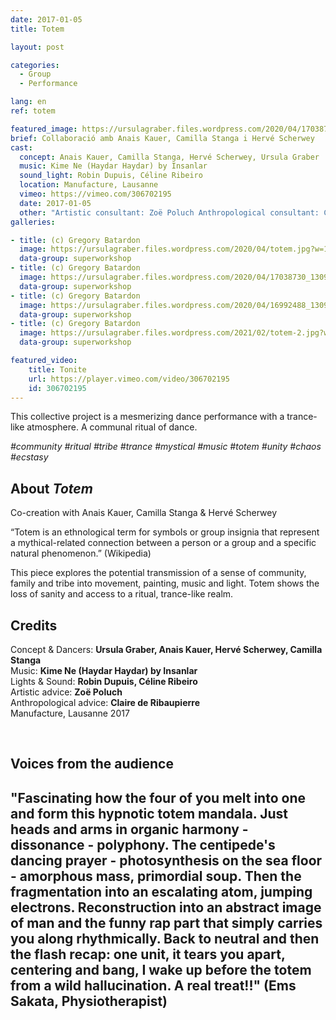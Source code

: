```yaml
---
date: 2017-01-05
title: Totem

layout: post

categories:
  - Group
  - Performance

lang: en
ref: totem

featured_image: https://ursulagraber.files.wordpress.com/2020/04/17038757_1309926282406530_5896639958045333217_o.jpg?w=500&fit=crop
brief: Collaboració amb Anais Kauer, Camilla Stanga i Hervé Scherwey
cast:
  concept: Anais Kauer, Camilla Stanga, Hervé Scherwey, Ursula Graber
  music: Kime Ne (Haydar Haydar) by Insanlar
  sound_light: Robin Dupuis, Céline Ribeiro
  location: Manufacture, Lausanne
  vimeo: https://vimeo.com/306702195
  date: 2017-01-05
  other: "Artistic consultant: Zoë Poluch Anthropological consultant: Claire de Ribaupierre"
galleries:

- title: (c) Gregory Batardon
  image: https://ursulagraber.files.wordpress.com/2020/04/totem.jpg?w=1024&fit=crop
  data-group: superworkshop
- title: (c) Gregory Batardon
  image: https://ursulagraber.files.wordpress.com/2020/04/17038730_1309926322406526_3742290833211252186_o.jpg?w=1024&fit=crop
  data-group: superworkshop
- title: (c) Gregory Batardon
  image: https://ursulagraber.files.wordpress.com/2020/04/16992488_1309926459073179_8615874270323999413_o.jpg?w=2000&fit=crop
  data-group: superworkshop
- title: (c) Gregory Batardon
  image: https://ursulagraber.files.wordpress.com/2021/02/totem-2.jpg?w=2000&fit=crop
  data-group: superworkshop

featured_video:
    title: Tonite
    url: https://player.vimeo.com/video/306702195
    id: 306702195
---
```



<!-- [![Totem](https://i.vimeocdn.com/video/746500438_640.jpg)](https://player.vimeo.com/video/306702195) -->

This collective project is a mesmerizing dance performance with a trance-like atmosphere. A communal ritual of dance.


*#community #ritual #tribe #trance #mystical #music #totem #unity #chaos #ecstasy*

<!--plop-->
## About *Totem*

Co-creation with Anais Kauer, Camilla Stanga & Hervé Scherwey

“Totem is an ethnological term for symbols or group insignia that represent a mythical-related connection between a person or a group and a specific natural phenomenon.” (Wikipedia)

This piece explores the potential transmission of a sense of community, family and tribe into movement, painting, music and light. Totem shows the loss of sanity and access to a ritual, trance-like realm.


<!--plop-->

## Credits


Concept & Dancers: **Ursula Graber, Anais Kauer, Hervé Scherwey, Camilla Stanga**<br>
Music: **Kime Ne (Haydar Haydar) by Insanlar**<br>
Lights & Sound: **Robin Dupuis, Céline Ribeiro**<br>
Artistic advice: **Zoë Poluch**<br>
Anthropological advice: **Claire de Ribaupierre**<br>
Manufacture, Lausanne 2017

<br>

## Voices from the audience

## "Fascinating how the four of you melt into one and form this hypnotic totem mandala. Just heads and arms in organic harmony - dissonance - polyphony. The centipede's dancing prayer - photosynthesis on the sea floor - amorphous mass, primordial soup. Then the fragmentation into an escalating atom, jumping electrons. Reconstruction into an abstract image of man and the funny rap part that simply carries you along rhythmically. Back to neutral and then the flash recap: one unit, it tears you apart, centering and bang, I wake up before the totem from a wild hallucination. A real treat!!" (Ems Sakata, Physiotherapist)
